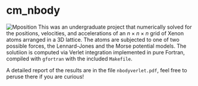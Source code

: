 # cm_nbody
![Mposition](https://user-images.githubusercontent.com/47643825/223049218-2dfe164d-7362-4f1a-a468-46205e225f5a.gif)
This was an undergraduate project that numerically solved for the positions, velocities, and accelerations of an $n\times n \times n$ grid of Xenon atoms arranged in a 3D lattice.  The atoms are subjected to one of two possible forces, the Lennard-Jones and the Morse potential models.
The solutiion is computed via Verlet integration implemented in pure Fortran, compiled with `gfortran` with the included `Makefile`.

A detailed report of the results are in the file `nbodyverlet.pdf`, feel free to peruse there if you are curious!
